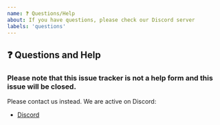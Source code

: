 ```yaml
---
name: ❓ Questions/Help
about: If you have questions, please check our Discord server
labels: 'questions'
---
```


## ❓ Questions and Help

### Please note that this issue tracker is not a help form and this issue will be closed.

Please contact us instead. We are active on Discord:

- [Discord](https://discord.gg/Bwm63tBcQY)
